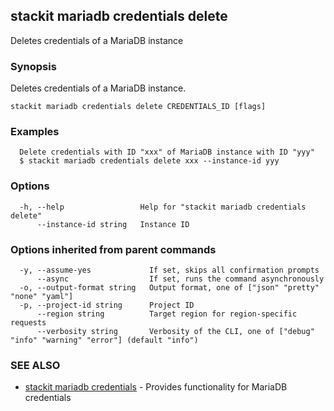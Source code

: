 ## stackit mariadb credentials delete

Deletes credentials of a MariaDB instance

### Synopsis

Deletes credentials of a MariaDB instance.

```
stackit mariadb credentials delete CREDENTIALS_ID [flags]
```

### Examples

```
  Delete credentials with ID "xxx" of MariaDB instance with ID "yyy"
  $ stackit mariadb credentials delete xxx --instance-id yyy
```

### Options

```
  -h, --help                 Help for "stackit mariadb credentials delete"
      --instance-id string   Instance ID
```

### Options inherited from parent commands

```
  -y, --assume-yes             If set, skips all confirmation prompts
      --async                  If set, runs the command asynchronously
  -o, --output-format string   Output format, one of ["json" "pretty" "none" "yaml"]
  -p, --project-id string      Project ID
      --region string          Target region for region-specific requests
      --verbosity string       Verbosity of the CLI, one of ["debug" "info" "warning" "error"] (default "info")
```

### SEE ALSO

* [stackit mariadb credentials](./stackit_mariadb_credentials.md)	 - Provides functionality for MariaDB credentials

